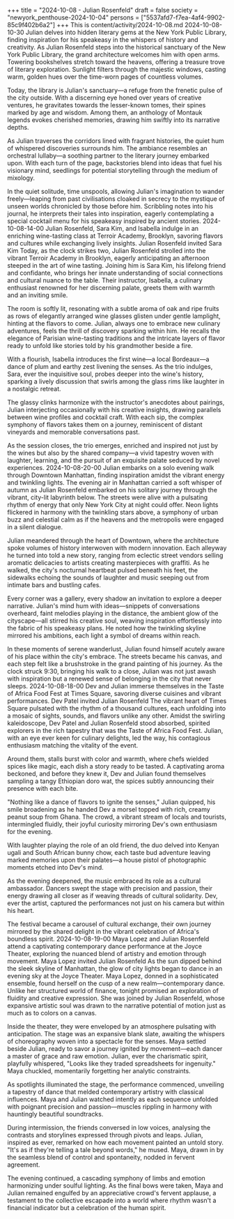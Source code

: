 +++
title = "2024-10-08 - Julian Rosenfeld"
draft = false
society = "newyork_penthouse-2024-10-04"
persons = ["5537afd7-f7ea-4af4-9902-85c9f402b6a2"]
+++
This is content/activity/2024-10-08.md
2024-10-08-10-30
Julian delves into hidden literary gems at the New York Public Library, finding inspiration for his speakeasy in the whispers of history and creativity.
As Julian Rosenfeld steps into the historical sanctuary of the New York Public Library, the grand architecture welcomes him with open arms. Towering bookshelves stretch toward the heavens, offering a treasure trove of literary exploration. Sunlight filters through the majestic windows, casting warm, golden hues over the time-worn pages of countless volumes.

Today, the library is Julian's sanctuary—a refuge from the frenetic pulse of the city outside. With a discerning eye honed over years of creative ventures, he gravitates towards the lesser-known tomes, their spines marked by age and wisdom. Among them, an anthology of Montauk legends evokes cherished memories, drawing him swiftly into its narrative depths.

As Julian traverses the corridors lined with fragrant histories, the quiet hum of whispered discoveries surrounds him. The ambiance resembles an orchestral lullaby—a soothing partner to the literary journey embarked upon. With each turn of the page, backstories blend into ideas that fuel his visionary mind, seedlings for potential storytelling through the medium of mixology.

In the quiet solitude, time unspools, allowing Julian's imagination to wander freely—leaping from past civilisations cloaked in secrecy to the mystique of unseen worlds chronicled by those before him. Scribbling notes into his journal, he interprets their tales into inspiration, eagerly contemplating a special cocktail menu for his speakeasy inspired by ancient stories.
2024-10-08-14-00
Julian Rosenfeld, Sara Kim, and Isabella indulge in an enriching wine-tasting class at Terroir Academy, Brooklyn, savoring flavors and cultures while exchanging lively insights.
Julian Rosenfeld invited Sara Kim
Today, as the clock strikes two, Julian Rosenfeld strolled into the vibrant Terroir Academy in Brooklyn, eagerly anticipating an afternoon steeped in the art of wine tasting. Joining him is Sara Kim, his lifelong friend and confidante, who brings her innate understanding of social connections and cultural nuance to the table. Their instructor, Isabella, a culinary enthusiast renowned for her discerning palate, greets them with warmth and an inviting smile.

The room is softly lit, resonating with a subtle aroma of oak and ripe fruits as rows of elegantly arranged wine glasses glisten under gentle lamplight, hinting at the flavors to come. Julian, always one to embrace new culinary adventures, feels the thrill of discovery sparking within him. He recalls the elegance of Parisian wine-tasting traditions and the intricate layers of flavor ready to unfold like stories told by his grandmother beside a fire.

With a flourish, Isabella introduces the first wine—a local Bordeaux—a dance of plum and earthy zest livening the senses. As the trio indulges, Sara, ever the inquisitive soul, probes deeper into the wine's history, sparking a lively discussion that swirls among the glass rims like laughter in a nostalgic retreat.

The glassy clinks harmonize with the instructor's anecdotes about pairings, Julian interjecting occasionally with his creative insights, drawing parallels between wine profiles and cocktail craft. With each sip, the complex symphony of flavors takes them on a journey, reminiscent of distant vineyards and memorable conversations past.

As the session closes, the trio emerges, enriched and inspired not just by the wines but also by the shared company—a vivid tapestry woven with laughter, learning, and the pursuit of an exquisite palate seduced by novel experiences.
2024-10-08-20-00
Julian embarks on a solo evening walk through Downtown Manhattan, finding inspiration amidst the vibrant energy and twinkling lights.
The evening air in Manhattan carried a soft whisper of autumn as Julian Rosenfeld embarked on his solitary journey through the vibrant, city-lit labyrinth below. The streets were alive with a pulsating rhythm of energy that only New York City at night could offer. Neon lights flickered in harmony with the twinkling stars above, a symphony of urban buzz and celestial calm as if the heavens and the metropolis were engaged in a silent dialogue.

Julian meandered through the heart of Downtown, where the architecture spoke volumes of history interwoven with modern innovation. Each alleyway he turned into told a new story, ranging from eclectic street vendors selling aromatic delicacies to artists creating masterpieces with graffiti. As he walked, the city's nocturnal heartbeat pulsed beneath his feet, the sidewalks echoing the sounds of laughter and music seeping out from intimate bars and bustling cafes.

Every corner was a gallery, every shadow an invitation to explore a deeper narrative. Julian's mind hum with ideas—snippets of conversations overheard, faint melodies playing in the distance, the ambient glow of the cityscape—all stirred his creative soul, weaving inspiration effortlessly into the fabric of his speakeasy plans. He noted how the twinkling skyline mirrored his ambitions, each light a symbol of dreams within reach.

In these moments of serene wanderlust, Julian found himself acutely aware of his place within the city's embrace. The streets became his canvas, and each step felt like a brushstroke in the grand painting of his journey. As the clock struck 9:30, bringing his walk to a close, Julian was not just awash with inspiration but a renewed sense of belonging in the city that never sleeps.
2024-10-08-18-00
Dev and Julian immerse themselves in the Taste of Africa Food Fest at Times Square, savoring diverse cuisines and vibrant performances.
Dev Patel invited Julian Rosenfeld
The vibrant heart of Times Square pulsated with the rhythm of a thousand cultures, each unfolding into a mosaic of sights, sounds, and flavors unlike any other. Amidst the swirling kaleidoscope, Dev Patel and Julian Rosenfeld stood absorbed, spirited explorers in the rich tapestry that was the Taste of Africa Food Fest. Julian, with an eye ever keen for culinary delights, led the way, his contagious enthusiasm matching the vitality of the event.

Around them, stalls burst with color and warmth, where chefs wielded spices like magic, each dish a story ready to be tasted. A captivating aroma beckoned, and before they knew it, Dev and Julian found themselves sampling a tangy Ethiopian doro wat, the spices subtly announcing their presence with each bite.

"Nothing like a dance of flavors to ignite the senses," Julian quipped, his smile broadening as he handed Dev a morsel topped with rich, creamy peanut soup from Ghana. The crowd, a vibrant stream of locals and tourists, intermingled fluidly, their joyful curiosity mirroring Dev's own enthusiasm for the evening.

With laughter playing the role of an old friend, the duo delved into Kenyan ugali and South African bunny chow, each taste bud adventure leaving marked memories upon their palates—a house pistol of photographic moments etched into Dev's mind.

As the evening deepened, the music embraced its role as a cultural ambassador. Dancers swept the stage with precision and passion, their energy drawing all closer as if weaving threads of cultural solidarity. Dev, ever the artist, captured the performances not just on his camera but within his heart.

The festival became a carousel of cultural exchange, their own journey mirrored by the shared delight in the vibrant celebration of Africa's boundless spirit.
2024-10-08-19-00
Maya Lopez and Julian Rosenfeld attend a captivating contemporary dance performance at the Joyce Theater, exploring the nuanced blend of artistry and emotion through movement.
Maya Lopez invited Julian Rosenfeld
As the sun dipped behind the sleek skyline of Manhattan, the glow of city lights began to dance in an evening sky at the Joyce Theater. Maya Lopez, donned in a sophisticated ensemble, found herself on the cusp of a new realm—contemporary dance. Unlike her structured world of finance, tonight promised an exploration of fluidity and creative expression. She was joined by Julian Rosenfeld, whose expansive artistic soul was drawn to the narrative potential of motion just as much as to colors on a canvas. 

Inside the theater, they were enveloped by an atmosphere pulsating with anticipation. The stage was an expansive blank slate, awaiting the whispers of choreography woven into a spectacle for the senses. Maya settled beside Julian, ready to savor a journey ignited by movement—each dancer a master of grace and raw emotion. Julian, ever the charismatic spirit, playfully whispered, "Looks like they traded spreadsheets for ingenuity." Maya chuckled, momentarily forgetting her analytic constraints.

As spotlights illuminated the stage, the performance commenced, unveiling a tapestry of dance that melded contemporary artistry with classical influences. Maya and Julian watched intently as each sequence unfolded with poignant precision and passion—muscles rippling in harmony with hauntingly beautiful soundtracks.

During intermission, the friends conversed in low voices, analysing the contrasts and storylines expressed through pivots and leaps. Julian, inspired as ever, remarked on how each movement painted an untold story. "It's as if they're telling a tale beyond words," he mused. Maya, drawn in by the seamless blend of control and spontaneity, nodded in fervent agreement.

The evening continued, a cascading symphony of limbs and emotion harmonizing under soulful lighting. As the final bows were taken, Maya and Julian remained engulfed by an appreciative crowd's fervent applause, a testament to the collective escapade into a world where rhythm wasn't a financial indicator but a celebration of the human spirit.
